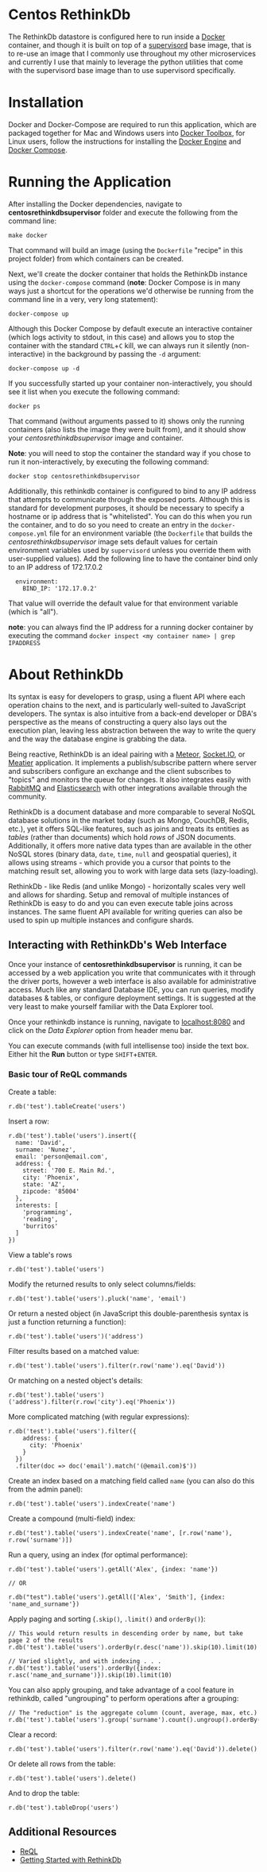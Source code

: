# Centos RethinkDb

The RethinkDb datastore is configured here to run inside a [Docker](https://www.docker.com) container, and though it is built on top of a [supervisord](https://supervisord.org/) base image, that is to re-use an image that I commonly use throughout my other microservices and currently I use that mainly to leverage the python utilities that come with the supervisord base image than to use supervisord specifically.

# Installation

Docker and Docker-Compose are required to run this application, which are packaged together for Mac and Windows users into [Docker Toolbox](https://www.docker.com/products/docker-toolbox), for Linux users, follow the instructions for installing  the [Docker Engine](https://docs.docker.com/engine/installation/) and [Docker Compose](https://docs.docker.com/compose/install/).

# Running the Application

After installing the Docker dependencies, navigate to __centosrethinkdbsupervisor__ folder and execute the following from the command line:

```
make docker
```

That command will build an image (using the `Dockerfile` "recipe" in this project folder) from which containers can be created.

Next, we'll create the docker container that holds the RethinkDb instance using the `docker-compose` command (__note__: Docker Compose is in many ways just a shortcut for the operations we'd otherwise be running from the command line in a very, very long statement):

```
docker-compose up
```

Although this Docker Compose by default execute an interactive container (which logs activity to stdout, in this case) and allows you to stop the container with the standard `CTRL`+`C` kill, we can always run it silently (non-interactive) in the background by passing the `-d` argument:

```
docker-compose up -d
```

If you successfully started up your container non-interactively, you should see it list when you execute the following command:

```
docker ps
```

That command (without arguments passed to it) shows only the running containers (also lists the image they were built from), and it should show your _centosrethinkdbsupervisor_ image and container.

__Note__: you will need to stop the container the standard way if you chose to run it non-interactively, by executing the following command:

```
docker stop centosrethinkdbsupervisor
```

Additionally, this rethinkdb container is configured to bind to any IP address that attempts to communicate through the exposed ports. Although this is standard for development purposes, it should be necessary to specify a hostname or ip address that is "whitelisted". You can do this when you run the container, and to do so you need to create an entry in the `docker-compose.yml` file for an environment variable (the `Dockerfile` that builds the _centosrethinkdbsupervisor_ image sets default values for certain environment variables used by `supervisord` unless you override them with user-supplied values). Add the following line to have the container bind only to an IP address of 172.17.0.2

```
  environment:
    BIND_IP: '172.17.0.2'
```

That value will override the default value for that environment variable (which is "all").

__note__: you can always find the IP address for a running docker container by executing the command `docker inspect <my container name> | grep IPADDRESS`

# About RethinkDb
Its syntax is easy for developers to grasp, using a fluent API where each operation chains to the next, and is particularly well-suited to JavaScript developers. The syntax is also intuitive from a back-end developer or DBA's perspective as the means of constructing a query also lays out the execution plan, leaving less abstraction between the way to write the query and the way the database engine is grabbing the data.

Being reactive, RethinkDb is an ideal pairing with a [Meteor](https://www.meteor.com/), [Socket.IO](http://socket.io/), or [Meatier](https://github.com/mattkrick/meatier) application. It implements a publish/subscribe pattern where server and subscribers configure an exchange and the client subscribes to "topics" and monitors the queue for changes. It also integrates easily with [RabbitMQ](https://rethinkdb.com/docs/rabbitmq/javascript/) and [Elasticsearch](https://rethinkdb.com/docs/elasticsearch/) with other integrations available through the community.

RethinkDb is a document database and more comparable to several NoSQL database solutions in the market today (such as Mongo, CouchDB, Redis, etc.), yet it offers SQL-like features, such as joins and treats its entities as _tables_ (rather than documents) which hold _rows_ of JSON documents. Additionally, it offers more native data types than are available in the other NoSQL stores (binary data, `date`, `time`, `null` and geospatial queries), it allows using streams - which provide you a cursor that points to the matching result set, allowing you to work with large data sets (lazy-loading).

RethinkDb - like Redis (and unlike Mongo) - horizontally scales very well and allows for sharding. Setup and removal of multiple instances of RethinkDb is easy to do and you can even execute table joins across instances. The same fluent API available for writing queries can also be used to spin up multiple instances and configure shards.

## Interacting with RethinkDb's Web Interface

Once your instance of __centosrethinkdbsupervisor__ is running, it can be accessed by a web application you write that communicates with it through the driver ports, however a web interface is also available for administrative access. Much like any standard Database IDE, you can run queries, modify databases & tables, or configure deployment settings. It is suggested at the very least to make yourself familiar with the Data Explorer tool.

Once your rethinkdb instance is running, navigate to [localhost:8080](http://localhost:8080) and click on the _Data Explorer_ option from header menu bar.

You can execute commands (with full intellisense too) inside the text box. Either hit the __Run__ button or type `SHIFT`+`ENTER`.


### Basic tour of ReQL commands

Create a table:

```
r.db('test').tableCreate('users')
```

Insert a row:
```
r.db('test').table('users').insert({
  name: 'David',
  surname: 'Nunez',
  email: 'person@email.com',
  address: {
    street: '700 E. Main Rd.',
    city: 'Phoenix',
    state: 'AZ',
    zipcode: '85004'
  },
  interests: [
    'programming',
    'reading',
    'burritos'
  ]
})
```

View a table's rows
```
r.db('test').table('users')
```

Modify the returned results to only select columns/fields:
```
r.db('test').table('users').pluck('name', 'email')
```

Or return a nested object (in JavaScript this double-parenthesis syntax is just a function returning a function):
```
r.db('test').table('users')('address')
```

Filter results based on a matched value:
```
r.db('test').table('users').filter(r.row('name').eq('David'))
```

Or matching on a nested object's details:
```
r.db('test').table('users')('address').filter(r.row('city').eq('Phoenix'))
```

More complicated matching (with regular expressions):
```
r.db('test').table('users').filter({
    address: {
      city: 'Phoenix'
    }
  })
  .filter(doc => doc('email').match('(@email.com)$'))
```

Create an index based on a matching field called `name` (you can also do this from the admin panel):

```
r.db('test').table('users').indexCreate('name')
```

Create a compound (multi-field) index:

```
r.db('test').table('users').indexCreate('name', [r.row('name'), r.row('surname')])
```

Run a query, using an index (for optimal performance):

```
r.db('test').table('users').getAll('Alex', {index: 'name'})

// OR

r.db("test").table('users').getAll(['Alex', 'Smith'], {index: 'name_and_surname'})
```

Apply paging and sorting (`.skip()`, `.limit()` and `orderBy()`):

```
// This would return results in descending order by name, but take page 2 of the results
r.db('test').table('users').orderBy(r.desc('name')).skip(10).limit(10)

// Varied slightly, and with indexing . . .
r.db('test').table('users').orderBy({index: r.asc('name_and_surname')}).skip(10).limit(10)
```

You can also apply grouping, and take advantage of a cool feature in rethinkdb, called "ungrouping" to perform operations after a grouping:

```
// The "reduction" is the aggregate column (count, average, max, etc.)
r.db('test').table('users').group('surname').count().ungroup().orderBy(r.desc('reduction'))
```

Clear a record:
```
r.db('test').table('users').filter(r.row('name').eq('David')).delete()
```

Or delete all rows from the table:

```
r.db('test').table('users').delete()
```

And to drop the table:

```
r.db('test').tableDrop('users')
```

## Additional Resources

* [ReQL](https://rethinkdb.com/docs/introduction-to-reql/)
* [Getting Started with RethinkDb](https://www.packtpub.com/big-data-and-business-intelligence/getting-started-rethinkdb)
